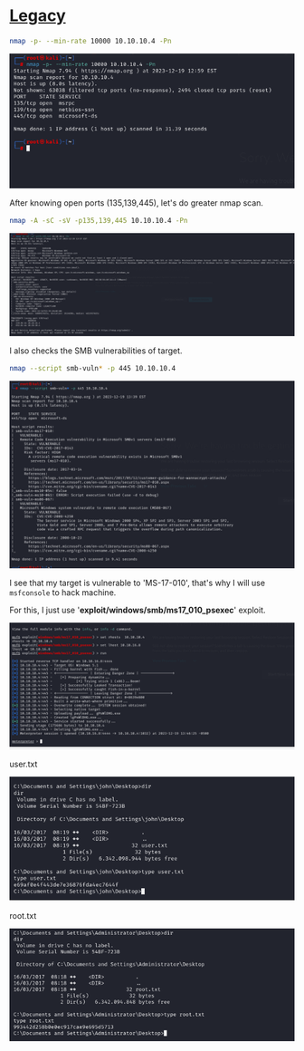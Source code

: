 # [Legacy](https://app.hackthebox.com/machines/legacy)

```bash
nmap -p- --min-rate 10000 10.10.10.4 -Pn 
```

![Alt text](img/image.png)


After knowing open ports (135,139,445), let's do greater nmap scan.

```bash
nmap -A -sC -sV -p135,139,445 10.10.10.4 -Pn 
```
![Alt text](img/image-1.png)


I also checks the SMB vulnerabilities of target.

```bash
nmap --script smb-vuln* -p 445 10.10.10.4
```

![Alt text](img/image-2.png)


I see that my target is vulnerable to 'MS-17-010', that's why
I will use `msfconsole` to hack machine.

For this, I just use '**exploit/windows/smb/ms17_010_psexec**' exploit.

![Alt text](img/image-3.png)

user.txt

![Alt text](img/image-4.png)


root.txt

![Alt text](img/image-5.png)